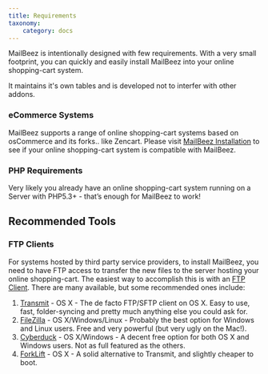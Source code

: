 ```yaml
---
title: Requirements
taxonomy:
    category: docs
---
```


MailBeez is intentionally designed with few requirements. With a very small footprint, you can quickly and easily install MailBeez into your online shopping-cart system.  

It maintains it's own tables and is developed not to interfer with other addons.

### eCommerce Systems

MailBeez supports a range of online shopping-cart systems based on osCommerce and its forks.. like Zencart. Please visit
[MailBeez Installation](/documentation/installation) to see if your online shopping-cart system is compatible with MailBeez.



### PHP Requirements

Very likely you already have an online shopping-cart system running on a Server with PHP5.3+ - that’s enough for MailBeez to work!



## Recommended Tools


### FTP Clients

For systems hosted by third party service providers, to install MailBeez, you need to have FTP access to transfer the new files to the server hosting your online shopping-cart. The easiest way to accomplish this is with an [FTP Client](http://en.wikipedia.org/wiki/File_Transfer_Protocol).  There are many available, but some recommended ones include:

1. [Transmit](http://panic.com/transmit/) - OS X - The de facto FTP/SFTP client on OS X.  Easy to use, fast, folder-syncing and pretty much anything else you could ask for.
2. [FileZilla](https://filezilla-project.org/) - OS X/Windows/Linux - Probably the best option for Windows and Linux users. Free and very powerful (but very ugly on the Mac!).
3. [Cyberduck](http://cyberduck.io/) - OS X/Windows - A decent free option for both OS X and Windows users.  Not as full featured as the others.
4. [ForkLift](http://www.binarynights.com/forklift/) - OS X - A solid alternative to Transmit, and slightly cheaper to boot.


